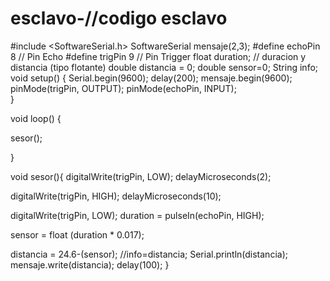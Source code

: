 # esclavo-//codigo esclavo
#include <SoftwareSerial.h>
SoftwareSerial mensaje(2,3);
#define echoPin 8 // Pin Echo
#define trigPin 9 // Pin Trigger
float duration; // duracion y distancia (tipo flotante)
double distancia = 0;
double sensor=0;
String info;
void setup() {
  Serial.begin(9600); 
  delay(200);
  mensaje.begin(9600);
  pinMode(trigPin, OUTPUT);
  pinMode(echoPin, INPUT);  
}

void loop() {
  
   sesor();

}

void sesor(){
  digitalWrite(trigPin, LOW);
  delayMicroseconds(2);

  digitalWrite(trigPin, HIGH);
  delayMicroseconds(10);

  digitalWrite(trigPin, LOW);
  duration = pulseIn(echoPin, HIGH);

  sensor = float (duration * 0.017);

  distancia = 24.6-(sensor);
  //info=distancia;
  Serial.println(distancia);
  mensaje.write(distancia);
  delay(100);
  }

